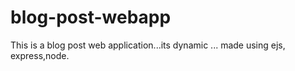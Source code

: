 # blog-post-webapp
This is a blog post web application...its dynamic ... made using ejs, express,node.
